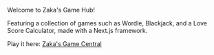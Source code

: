 Welcome to Zaka's Game Hub!

Featuring a collection of games such as Wordle, Blackjack, and a Love Score Calculator, made with a Next.js framework.

Play it here: [Zaka's Game Central](https://zaka-game-central.vercel.app/)
